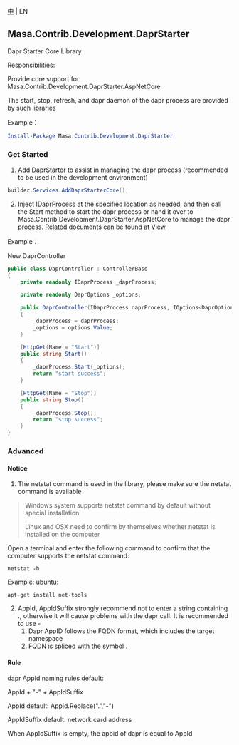 [中](README.zh-CN.md) | EN

## Masa.Contrib.Development.DaprStarter

Dapr Starter Core Library

Responsibilities:

Provide core support for Masa.Contrib.Development.DaprStarter.AspNetCore

The start, stop, refresh, and dapr daemon of the dapr process are provided by such libraries

Example：

``` powershell
Install-Package Masa.Contrib.Development.DaprStarter
```

### Get Started

1. Add DaprStarter to assist in managing the dapr process (recommended to be used in the development environment)

``` C#
builder.Services.AddDaprStarterCore();
```

2. Inject IDaprProcess at the specified location as needed, and then call the Start method to start the dapr process or hand it over to Masa.Contrib.Development.DaprStarter.AspNetCore to manage the dapr process. Related documents can be found at [View](../Masa.Contrib.Development.DaprStarter.AspNetCore/README.md)

Example：

New DaprController

``` C# DaprController.cs
public class DaprController : ControllerBase
{
    private readonly IDaprProcess _daprProcess;

    private readonly DaprOptions _options;

    public DaprController(IDaprProcess daprProcess, IOptions<DaprOptions> options)
    {
        _daprProcess = daprProcess;
        _options = options.Value;
    }

    [HttpGet(Name = "Start")]
    public string Start()
    {
        _daprProcess.Start(_options);
        return "start success";
    }

    [HttpGet(Name = "Stop")]
    public string Stop()
    {
        _daprProcess.Stop();
        return "stop success";
    }
}
```

### Advanced

#### Notice

1. The netstat command is used in the library, please make sure the netstat command is available

> Windows system supports netstat command by default without special installation
>
> Linux and OSX need to confirm by themselves whether netstat is installed on the computer

Open a terminal and enter the following command to confirm that the computer supports the netstat command:

````
netstat -h
````

Example: ubuntu:

````
apt-get install net-tools
````

2. AppId, AppIdSuffix strongly recommend not to enter a string containing ., otherwise it will cause problems with the dapr call. It is recommended to use -
    1. Dapr AppID follows the FQDN format, which includes the target namespace
    2. FQDN is spliced with the symbol .

#### Rule

dapr AppId naming rules default:

AppId + "-" + AppIdSuffix

AppId default: Appid.Replace(".","-")

AppIdSuffix default: network card address

When AppIdSuffix is empty, the appid of dapr is equal to AppId
